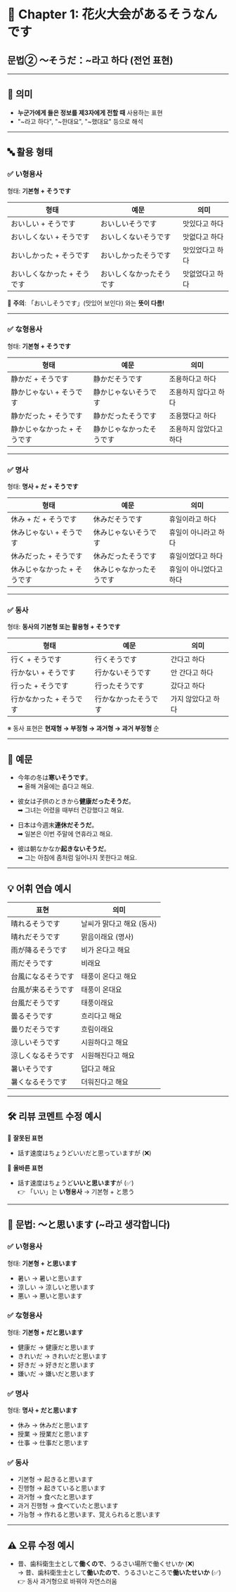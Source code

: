 # 📘 Chapter 1: 花火大会があるそうなんです  
## 문법② ～そうだ：~라고 하다 (전언 표현)

---

## 🧠 의미  
- **누군가에게 들은 정보를 제3자에게 전할 때** 사용하는 표현  
- "~라고 하다", "~한대요", "~했대요" 등으로 해석  

---

## 🔤 활용 형태  

### ✅ い형용사  
형태: **기본형 + そうです**

| 형태 | 예문 | 의미 |
|------|------|------|
| おいしい + そうです | おいしいそうです | 맛있다고 하다 |
| おいしくない + そうです | おいしくないそうです | 맛없다고 하다 |
| おいしかった + そうです | おいしかったそうです | 맛있었다고 하다 |
| おいしくなかった + そうです | おいしくなかったそうです | 맛없었다고 하다 |

🔔 **주의**: 「おいしそうです」(맛있어 보인다) 와는 **뜻이 다름!**

---

### ✅ な형용사  
형태: **기본형 + そうです**

| 형태 | 예문 | 의미 |
|------|------|------|
| 静かだ + そうです | 静かだそうです | 조용하다고 하다 |
| 静かじゃない + そうです | 静かじゃないそうです | 조용하지 않다고 하다 |
| 静かだった + そうです | 静かだったそうです | 조용했다고 하다 |
| 静かじゃなかった + そうです | 静かじゃなかったそうです | 조용하지 않았다고 하다 |

---

### ✅ 명사  
형태: **명사 + だ + そうです**

| 형태 | 예문 | 의미 |
|------|------|------|
| 休み + だ + そうです | 休みだそうです | 휴일이라고 하다 |
| 休みじゃない + そうです | 休みじゃないそうです | 휴일이 아니라고 하다 |
| 休みだった + そうです | 休みだったそうです | 휴일이었다고 하다 |
| 休みじゃなかった + そうです | 休みじゃなかったそうです | 휴일이 아니었다고 하다 |

---

### ✅ 동사  
형태: **동사의 기본형 또는 활용형 + そうです**

| 형태 | 예문 | 의미 |
|------|------|------|
| 行く + そうです | 行くそうです | 간다고 하다 |
| 行かない + そうです | 行かないそうです | 안 간다고 하다 |
| 行った + そうです | 行ったそうです | 갔다고 하다 |
| 行かなかった + そうです | 行かなかったそうです | 가지 않았다고 하다 |

※ 동사 표현은 **현재형 → 부정형 → 과거형 → 과거 부정형** 순

---

## 📝 예문  

- 今年の冬は**寒いそうです**。  
  ➡ 올해 겨울에는 춥다고 해요.

- 彼女は子供のときから**健康だったそうだ**。  
  ➡ 그녀는 어렸을 때부터 건강했다고 해요.

- 日本は今週末**連休だそうだ**。  
  ➡ 일본은 이번 주말에 연휴라고 해요.

- 彼は朝なかなか**起きないそうだ**。  
  ➡ 그는 아침에 좀처럼 일어나지 못한다고 해요.

---

## 💡 어휘 연습 예시

| 표현 | 의미 |
|------|------|
| 晴れるそうです | 날씨가 맑다고 해요 (동사) |
| 晴れだそうです | 맑음이래요 (명사) |
| 雨が降るそうです | 비가 온다고 해요 |
| 雨だそうです | 비래요 |
| 台風になるそうです | 태풍이 온다고 해요 |
| 台風が来るそうです | 태풍이 온대요 |
| 台風だそうです | 태풍이래요 |
| 曇るそうです | 흐리다고 해요 |
| 曇りだそうです | 흐림이래요 |
| 涼しいそうです | 시원하다고 해요 |
| 涼しくなるそうです | 시원해진다고 해요 |
| 暑いそうです | 덥다고 해요 |
| 暑くなるそうです | 더워진다고 해요 |

---

## 🛠 리뷰 코멘트 수정 예시  

🔸 **잘못된 표현**  
- 話す速度はちょうどいいだと思っていますが (❌)

🔸 **올바른 표현**  
- 話す速度はちょうど**いいと思います**が (✅)  
  👉 「いい」는 **い형용사** → 기본형 + と思う

---

## 🧠 문법: ～と思います (~라고 생각합니다)

### ✅ い형용사  
형태: **기본형 + と思います**  
- 暑い → 暑いと思います  
- 涼しい → 涼しいと思います  
- 悪い → 悪いと思います  

### ✅ な형용사  
형태: **기본형 + だと思います**  
- 健康だ → 健康だと思います  
- きれいだ → きれいだと思います  
- 好きだ → 好きだと思います  
- 嫌いだ → 嫌いだと思います  

### ✅ 명사  
형태: **명사 + だと思います**  
- 休み → 休みだと思います  
- 授業 → 授業だと思います  
- 仕事 → 仕事だと思います  

### ✅ 동사  
- 기본형 → 起きると思います  
- 진행형 → 起きていると思います  
- 과거형 → 食べたと思います  
- 과거 진행형 → 食べていたと思います  
- 가능형 → 作れると思います、覚えられると思います  

---

## ⚠ 오류 수정 예시

- 昔、歯科衛生士として**働くので**、うるさい場所で働くせいか (❌)  
  → 昔、歯科衛生士として**働いたので**、うるさいところで**働いたせいか** (✅)  
  👉 동사 과거형으로 바꿔야 자연스러움


